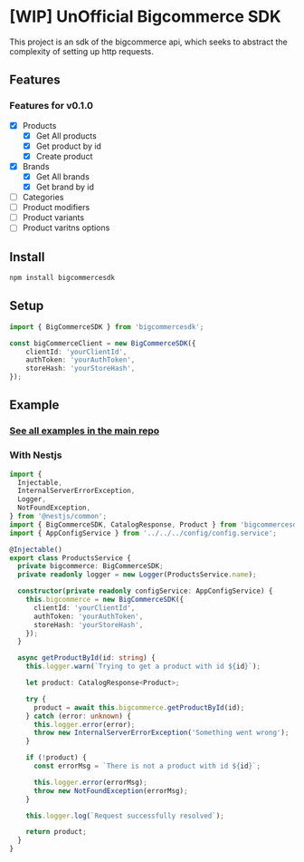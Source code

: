 # [WIP] UnOfficial Bigcommerce SDK

This project is an sdk of the bigcommerce api, which seeks to abstract the complexity of setting up http requests.

## Features

### Features for v0.1.0

- [x] Products
  - [x] Get All products
  - [x] Get product by id
  - [x] Create product
- [x] Brands
  - [x] Get All brands
  - [x] Get brand by id
- [ ] Categories
- [ ] Product modifiers
- [ ] Product variants
- [ ] Product varitns options

## Install

```sh
npm install bigcommercesdk
```

## Setup

```ts
import { BigCommerceSDK } from 'bigcommercesdk';

const bigCommerceClient = new BigCommerceSDK({
    clientId: 'yourClientId',
    authToken: 'yourAuthToken',
    storeHash: 'yourStoreHash',
});
```

## Example

### [See all examples in the main repo](https://github.com/JimmyCamus/bigcommerce-sdk)

### With Nestjs

```ts
import {
  Injectable,
  InternalServerErrorException,
  Logger,
  NotFoundException,
} from '@nestjs/common';
import { BigCommerceSDK, CatalogResponse, Product } from 'bigcommercesdk';
import { AppConfigService } from '../../../config/config.service';

@Injectable()
export class ProductsService {
  private bigcommerce: BigCommerceSDK;
  private readonly logger = new Logger(ProductsService.name);

  constructor(private readonly configService: AppConfigService) {
    this.bigcommerce = new BigCommerceSDK({
      clientId: 'yourClientId',
      authToken: 'yourAuthToken',
      storeHash: 'yourStoreHash',
    });
  }

  async getProductById(id: string) {
    this.logger.warn(`Trying to get a product with id ${id}`);

    let product: CatalogResponse<Product>;

    try {
      product = await this.bigcommerce.getProductById(id);
    } catch (error: unknown) {
      this.logger.error(error);
      throw new InternalServerErrorException('Something went wrong');
    }

    if (!product) {
      const errorMsg = `There is not a product with id ${id}`;

      this.logger.error(errorMsg);
      throw new NotFoundException(errorMsg);
    }

    this.logger.log(`Request successfully resolved`);

    return product;
  }
}
```
